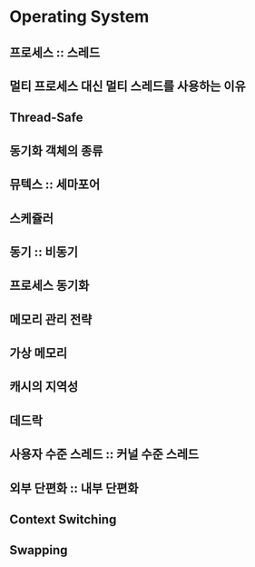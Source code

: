 Operating System
=============

프로세스 :: 스레드
-----

멀티 프로세스 대신 멀티 스레드를 사용하는 이유
-----

Thread-Safe
-----

동기화 객체의 종류
-----

뮤텍스 :: 세마포어
-----

스케쥴러
-----

동기 :: 비동기
-----

프로세스 동기화
-----

메모리 관리 전략
-----

가상 메모리
-----

캐시의 지역성
-----

데드락
-----

사용자 수준 스레드 :: 커널 수준 스레드
-----

외부 단편화 :: 내부 단편화
-----

Context Switching
-----

Swapping
-----

